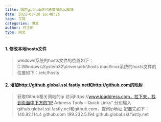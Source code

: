 ```yaml
---
title: 国内github访问速度慢怎么解决
date: 2021-03-28 16:40:25
tags: 工具
categories: 博文
author: 月正明
type: 网文
---
```

#### 1. 修改本地hosts文件
>windows系统的hosts文件的位置如下：C:\Windows\System32\drivers\etc\hosts
mac/linux系统的hosts文件的位置如下：/etc/hosts

#### 2. 增加http://github.global.ssl.fastly.net和http://github.com的映射
>获取Github相关网站的ip
访问https://www.ipaddress.com，拉下来，找到页面中下方的“IP Address Tools – Quick Links”
分别输入github.global.ssl.fastly.net和github.com，查询ip地址
配置完如下：
140.82.114.4	github.com
199.232.5.194	github.global.ssl.fastly.net